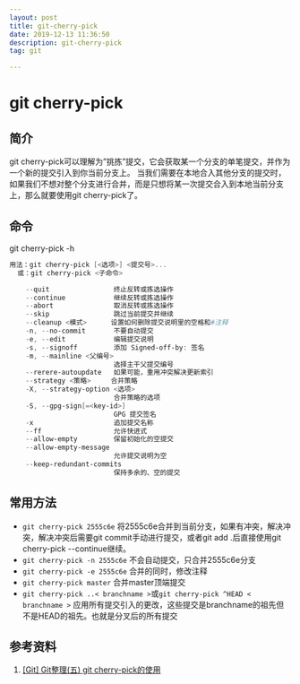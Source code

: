 ```yaml
---
layout: post
title: git-cherry-pick
date: 2019-12-13 11:36:50
description: git-cherry-pick
tag: git

---
```

# git cherry-pick

## 简介

git cherry-pick可以理解为”挑拣”提交，它会获取某一个分支的单笔提交，并作为一个新的提交引入到你当前分支上。 当我们需要在本地合入其他分支的提交时，如果我们不想对整个分支进行合并，而是只想将某一次提交合入到本地当前分支上，那么就要使用git cherry-pick了。

## 命令

git cherry-pick -h

```powershell
用法：git cherry-pick [<选项>] <提交号>...
  或：git cherry-pick <子命令>

    --quit                终止反转或拣选操作
    --continue            继续反转或拣选操作
    --abort               取消反转或拣选操作
    --skip                跳过当前提交并继续
    --cleanup <模式>      设置如何删除提交说明里的空格和#注释
    -n, --no-commit       不要自动提交
    -e, --edit            编辑提交说明
    -s, --signoff         添加 Signed-off-by: 签名
    -m, --mainline <父编号>
                          选择主干父提交编号
    --rerere-autoupdate   如果可能，重用冲突解决更新索引
    --strategy <策略>     合并策略
    -X, --strategy-option <选项>
                          合并策略的选项
    -S, --gpg-sign[=<key-id>]
                          GPG 提交签名
    -x                    追加提交名称
    --ff                  允许快进式
    --allow-empty         保留初始化的空提交
    --allow-empty-message
                          允许提交说明为空
    --keep-redundant-commits
                          保持多余的、空的提交
```

## 常用方法

- `git cherry-pick 2555c6e`
    将2555c6e合并到当前分支，如果有冲突，解决冲突，解决冲突后需要git commit手动进行提交，或者git add .后直接使用git cherry-pick --continue继续。
- `git cherry-pick -n 2555c6e`
    不会自动提交，只合并2555c6e分支
- `git cherry-pick -e 2555c6e`
    合并的同时，修改注释
- `git cherry-pick master`
    合并master顶端提交
- `git cherry-pick ..< branchname >`或`git cherry-pick ^HEAD < branchname >`
    应用所有提交引入的更改，这些提交是branchname的祖先但不是HEAD的祖先。也就是分叉后的所有提交

## 参考资料

1. [[Git] Git整理(五) git cherry-pick的使用](https://blog.csdn.net/FightFightFight/article/details/81039050)
